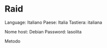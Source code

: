 
# Raid 

Language: Italiano
Paese: Italia
Tastiera: italiana

Nome host: Debian
Password: lasolita

Metodo
<!--stackedit_data:
eyJoaXN0b3J5IjpbMTg5NDAwNDA4NF19
-->